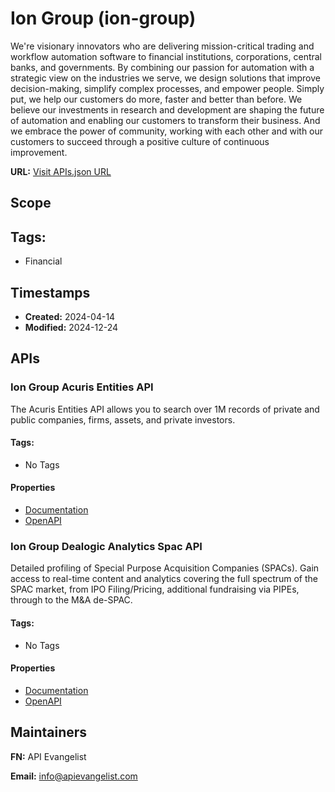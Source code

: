 # Ion Group (ion-group)

We're visionary innovators who are delivering mission-critical trading and
workflow automation software to financial institutions, corporations, central
banks, and governments. By combining our passion for automation with a
strategic view on the industries we serve, we design solutions that improve
decision-making, simplify complex processes, and empower people. Simply put,
we help our customers do more, faster and better than before. We believe our
investments in research and development are shaping the future of automation
and enabling our customers to transform their business. And we embrace the
power of community, working with each other and with our customers to succeed
through a positive culture of continuous improvement.

**URL:** [Visit APIs.json URL](
https://raw.githubusercontent.com/api-search/financial/main/_apis/ion-group/apis.md)

## Scope


## Tags:

 - Financial

## Timestamps

- **Created:** 2024-04-14 
- **Modified:** 2024-12-24 

## APIs

### Ion Group Acuris Entities API

The Acuris Entities API allows you to search over 1M records of private
and public companies, firms, assets, and private investors.


#### Tags:

 - No Tags

#### Properties

- [Documentation](https://api.acuris.com/entities/docs/api)
- [OpenAPI](openapi/ion-group-acuris-entities-api-openapi.yml)
### Ion Group Dealogic Analytics Spac API

Detailed profiling of Special Purpose Acquisition Companies (SPACs). Gain
access to real-time content and analytics covering the full spectrum of
the SPAC market, from IPO Filing/Pricing, additional fundraising via
PIPEs, through to the M&A de-SPAC.


#### Tags:

 - No Tags

#### Properties

- [Documentation](
https://iongroup.com/analytics/data-portal/apis-data-feeds/spac-api/documentation/)
- [OpenAPI](overlays/ion-group-dealogic-analytics-spac-api-openapi.yml)

## Maintainers

**FN:** API Evangelist

**Email:** info@apievangelist.com

